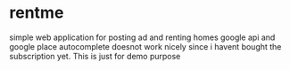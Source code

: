 # rentme
  simple web application for posting ad and renting homes  google api and google place autocomplete doesnot work nicely since i havent bought the subscription yet. This is just for demo purpose
